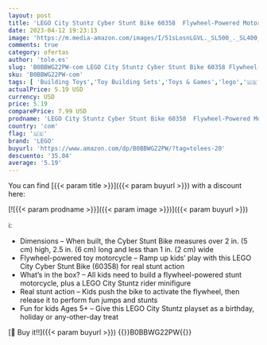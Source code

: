 ```yaml
---
layout: post
title: 'LEGO City Stuntz Cyber Stunt Bike 60358  Flywheel-Powered Motorbike Toy to Perform Jumps and Tricks  Action Toys for Boys and Girls Ages 5 Plus  Extension Set'
date: 2023-04-12 19:23:13
image: 'https://m.media-amazon.com/images/I/51sLosnLGVL._SL500_._SL400_.jpg'
comments: true
category: ofertas
author: 'tole.es'
slug: 'B0BBWG22PW-com LEGO City Stuntz Cyber Stunt Bike 60358 Flywheel-Powered...'
sku: 'B0BBWG22PW-com'
tags: [ 'Building Toys','Toy Building Sets','Toys & Games','lego','🇺🇸', ]
actualPrice: 5.19 USD
currency: USD
price: 5.19
comparePrice: 7.99 USD
prodname: 'LEGO City Stuntz Cyber Stunt Bike 60358  Flywheel-Powered Motorbike Toy to Perform Jumps and Tricks  Action Toys for Boys and Girls Ages 5 Plus  Extension Set'
country: 'com'
flag: '🇺🇸'
brand: 'LEGO'
buyurl: 'https://www.amazon.com/dp/B0BBWG22PW/?tag=tolees-20'
descuento: '35.04'
average: '5.19'
---
```


You can find [{{< param title >}}]({{< param buyurl >}}) with a discount here:

[![{{< param prodname >}}]({{< param image >}})]({{< param buyurl >}})

ℹ️:

- Dimensions – When built, the Cyber Stunt Bike measures over 2 in. (5 cm) high, 2.5 in. (6 cm) long and less than 1 in. (2 cm) wide
- Flywheel-powered toy motorcycle – Ramp up kids’ play with this LEGO City Cyber Stunt Bike (60358) for real stunt action
- What’s in the box? – All kids need to build a flywheel-powered stunt motorcycle, plus a LEGO City Stuntz rider minifigure
- Real stunt action – Kids push the bike to activate the flywheel, then release it to perform fun jumps and stunts
- Fun for kids Ages 5+ – Give this LEGO City Stuntz playset as a birthday, holiday or any-other-day treat

[🛒 Buy it!!]({{< param buyurl >}})
{{<world>}}B0BBWG22PW{{</world>}}
